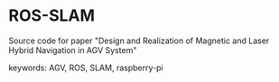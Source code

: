 # ROS-SLAM
Source code for paper "Design and Realization of Magnetic and Laser Hybrid Navigation in AGV System"

keywords: AGV, ROS, SLAM, raspberry-pi
